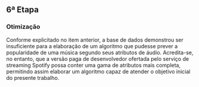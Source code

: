 ## 6ª Etapa
### Otimização
Conforme explicitado no item anterior, a base de dados demonstrou ser insuficiente para a elaboração de um algoritmo que pudesse prever a popularidade de uma música segundo seus atributos de áudio. Acredita-se, no entanto, que a versão paga de desenvolvedor ofertada pelo serviço de streaming Spotify possa conter uma gama de atributos mais completa, permitindo assim elaborar um algoritmo capaz de atender o objetivo inicial do presente trabalho.
